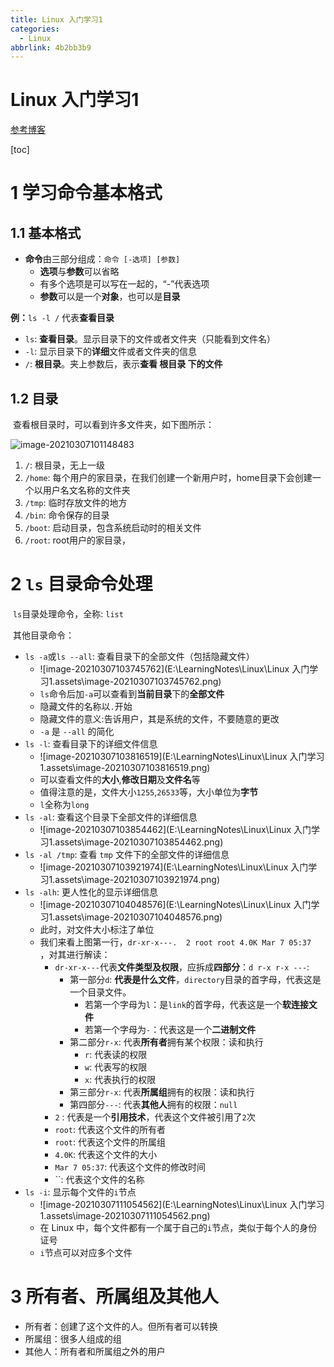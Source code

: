 ```yaml
---
title: Linux 入门学习1
categories: 
  - Linux
abbrlink: 4b2bb3b9
---
```






# Linux 入门学习1

[参考博客](https://jiannan.blog.csdn.net/article/details/79473507)

[toc]

# 1 学习命令基本格式

## 1.1 基本格式



* **命令**由三部分组成：`命令 [-选项] [参数]`
  * **选项**与**参数**可以省略
  * 有多个选项是可以写在一起的，“-”代表选项
  * **参数**可以是一个**对象**，也可以是**目录**



**例：**`ls -l /` 代表**查看目录**

* `ls`: **查看目录**。显示目录下的文件或者文件夹（只能看到文件名）
* `-l`: 显示目录下的**详细**文件或者文件夹的信息
* `/`: **根目录**。夹上参数后，表示**查看 根目录 下的文件**

## 1.2 目录

​	查看根目录时，可以看到许多文件夹，如下图所示：

![image-20210307101148483](C:\Users\Light\AppData\Roaming\Typora\typora-user-images\image-20210307101148483.png)

1. `/`: 根目录，无上一级
2. `/home`: 每个用户的家目录，在我们创建一个新用户时，home目录下会创建一个以用户名文名称的文件夹
3. `/tmp`: 临时存放文件的地方
4. `/bin`: 命令保存的目录
5. `/boot`: 启动目录，包含系统启动时的相关文件
6. `/root`: root用户的家目录，

# 2 `ls` 目录命令处理

​	`ls`目录处理命令，全称: `list`

​	其他目录命令：

* `ls -a`或`ls --all`: 查看目录下的全部文件（包括隐藏文件）
  * ![image-20210307103745762](E:\LearningNotes\Linux\Linux 入门学习1.assets\image-20210307103745762.png)
  * `ls`命令后加`-a`可以查看到**当前目录**下的**全部文件**
  * 隐藏文件的名称以`.`开始
  * 隐藏文件的意义:告诉用户，其是系统的文件，不要随意的更改
  * `-a` 是 `--all` 的简化
* `ls -l`: 查看目录下的详细文件信息
  * ![image-20210307103816519](E:\LearningNotes\Linux\Linux 入门学习1.assets\image-20210307103816519.png)
  * 可以查看文件的**大小**,**修改日期**及**文件名**等
  * 值得注意的是，文件大小`1255`,`26533`等，大小单位为**字节**
  * `l`全称为`long`
* `ls -al`: 查看这个目录下全部文件的详细信息
  * ![image-20210307103854462](E:\LearningNotes\Linux\Linux 入门学习1.assets\image-20210307103854462.png)
* `ls -al /tmp`: 查看 `tmp` 文件下的全部文件的详细信息
  * ![image-20210307103921974](E:\LearningNotes\Linux\Linux 入门学习1.assets\image-20210307103921974.png)
* `ls -alh`: 更人性化的显示详细信息
  * ![image-20210307104048576](E:\LearningNotes\Linux\Linux 入门学习1.assets\image-20210307104048576.png)
  * 此时，对文件大小标注了单位
  * 我们来看上图第一行，`dr-xr-x---.  2 root root 4.0K Mar 7 05:37     `，对其进行解读：
    * `dr-xr-x---`代表**文件类型及权限**，应拆成**四部分**：`d r-x r-x ---`:
      * 第一部分`d`: **代表是什么文件**，`directory`目录的首字母，代表这是一个目录文件。
        * 若第一个字母为`l`：是`link`的首字母，代表这是一个**软连接文件**
        * 若第一个字母为`-`：代表这是一个**二进制文件**
      * 第二部分`r-x`: 代表**所有者**拥有某个权限：读和执行
        * `r`: 代表读的权限
        * `w`: 代表写的权限
        * `x`: 代表执行的权限
      * 第三部分`r-x`: 代表**所属组**拥有的权限：读和执行
      * 第四部分`---`: 代表**其他人**拥有的权限：`null`
    * `2` : 代表是一个**引用技术**，代表这个文件被引用了`2`次
    * `root`: 代表这个文件的所有者
    * `root`: 代表这个文件的所属组
    * `4.0K`: 代表这个文件的大小
    * `Mar 7 05:37`: 代表这个文件的修改时间
    * ``: 代表这个文件的名称
* `ls -i`: 显示每个文件的`i`节点
  * ![image-20210307111054562](E:\LearningNotes\Linux\Linux 入门学习1.assets\image-20210307111054562.png)
  * 在 Linux 中，每个文件都有一个属于自己的`i`节点，类似于每个人的身份证号
  * `i`节点可以对应多个文件

# 3 所有者、所属组及其他人

* 所有者：创建了这个文件的人。但所有者可以转换
* 所属组：很多人组成的组
* 其他人：所有者和所属组之外的用户

